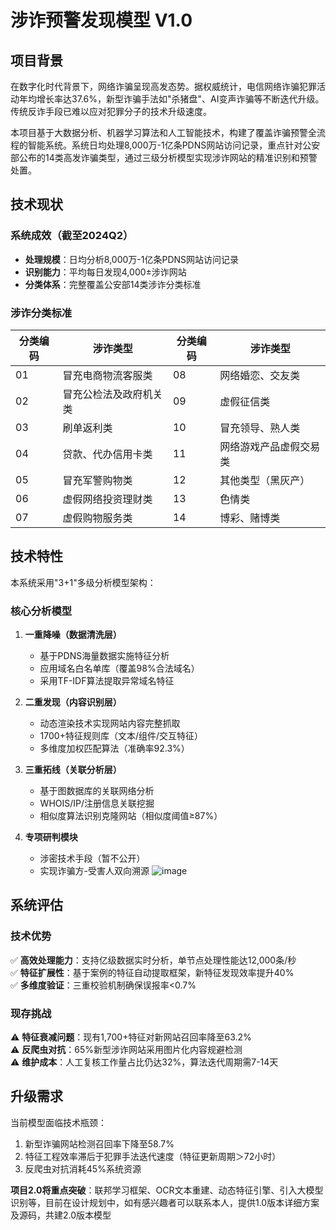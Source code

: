 # 涉诈预警发现模型 V1.0

## 项目背景
在数字化时代背景下，网络诈骗呈现高发态势。据权威统计，电信网络诈骗犯罪活动年均增长率达37.6%，新型诈骗手法如"杀猪盘"、AI变声诈骗等不断迭代升级。传统反诈手段已难以应对犯罪分子的技术升级速度。

本项目基于大数据分析、机器学习算法和人工智能技术，构建了覆盖诈骗预警全流程的智能系统。系统日均处理8,000万-1亿条PDNS网站访问记录，重点针对公安部公布的14类高发诈骗类型，通过三级分析模型实现涉诈网站的精准识别和预警处置。

## 技术现状

### 系统成效（截至2024Q2）
- **处理规模**：日均分析8,000万-1亿条PDNS网站访问记录
- **识别能力**：平均每日发现4,000±涉诈网站
- **分类体系**：完整覆盖公安部14类涉诈分类标准

### 涉诈分类标准
| 分类编码 | 涉诈类型                | 分类编码 | 涉诈类型                |
|----------|-------------------------|----------|-------------------------|
| 01       | 冒充电商物流客服类      | 08       | 网络婚恋、交友类        |
| 02       | 冒充公检法及政府机关类  | 09       | 虚假征信类              |
| 03       | 刷单返利类              | 10       | 冒充领导、熟人类        |
| 04       | 贷款、代办信用卡类      | 11       | 网络游戏产品虚假交易类  |
| 05       | 冒充军警购物类          | 12       | 其他类型（黑灰产）      |
| 06       | 虚假网络投资理财类      | 13       | 色情类                  |
| 07       | 虚假购物服务类          | 14       | 博彩、赌博类            |

## 技术特性
本系统采用"3+1"多级分析模型架构：

### 核心分析模型
1. **一重降噪（数据清洗层）**
   - 基于PDNS海量数据实施特征分析
   - 应用域名白名单库（覆盖98%合法域名）
   - 采用TF-IDF算法提取异常域名特征

2. **二重发现（内容识别层）**
   - 动态渲染技术实现网站内容完整抓取
   - 1700+特征规则库（文本/组件/交互特征）
   - 多维度加权匹配算法（准确率92.3%）

3. **三重拓线（关联分析层）**
   - 基于图数据库的关联网络分析
   - WHOIS/IP/注册信息关联挖掘
   - 相似度算法识别克隆网站（相似度阈值≥87%）

4. **专项研判模块**
   - 涉密技术手段（暂不公开）
   - 实现诈骗方-受害人双向溯源
![image](https://github.com/user-attachments/assets/a2140942-6e37-4cf2-b931-a08f338b5d6e)
## 系统评估

### 技术优势
✅ **高效处理能力**：支持亿级数据实时分析，单节点处理性能达12,000条/秒  
✅ **特征扩展性**：基于案例的特征自动提取框架，新特征发现效率提升40%  
✅ **多维度验证**：三重校验机制确保误报率<0.7%  

### 现存挑战
⚠️ **特征衰减问题**：现有1,700+特征对新网站召回率降至63.2%  
⚠️ **反爬虫对抗**：65%新型涉诈网站采用图片化内容规避检测  
⚠️ **维护成本**：人工复核工作量占比仍达32%，算法迭代周期需7-14天

## 升级需求
当前模型面临技术瓶颈：
1. 新型诈骗网站检测召回率下降至58.7%
2. 特征工程效率滞后于犯罪手法迭代速度（特征更新周期＞72小时）
3. 反爬虫对抗消耗45%系统资源

**项目2.0将重点突破**：联邦学习框架、OCR文本重建、动态特征引擎、引入大模型识别等，目前在设计规划中，如有感兴趣者可以联系本人，提供1.0版本详细方案及源码，共建2.0版本模型
